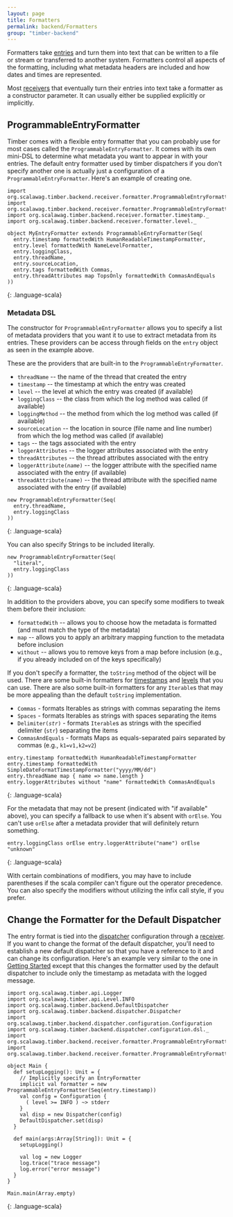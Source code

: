 ```yaml
---
layout: page
title: Formatters
permalink: backend/Formatters
group: "timber-backend"
---
```


Formatters take [entries](Entries) and turn them into text that can be written to a file or stream or transferred to
another system.  Formatters control all aspects of the formatting, including what metadata headers are included and
how dates and times are represented.

Most [receivers](Receivers) that eventually turn their entries into text take a formatter as a constructor parameter.
It can usually either be supplied explicitly or implicitly.

## ProgrammableEntryFormatter

Timber comes with a flexible entry formatter that you can probably use for most cases called the
`ProgrammableEntryFormatter`.  It comes with its own mini-DSL to determine what metadata you want to appear in
with your entries.  The default entry formatter used by timber dispatchers if you don't specify another one is
actually just a configuration of a `ProgrammableEntryFormatter`.  Here's an example of creating one.

~~~~
import org.scalawag.timber.backend.receiver.formatter.ProgrammableEntryFormatter
import org.scalawag.timber.backend.receiver.formatter.ProgrammableEntryFormatter._
import org.scalawag.timber.backend.receiver.formatter.timestamp._
import org.scalawag.timber.backend.receiver.formatter.level._

object MyEntryFormatter extends ProgrammableEntryFormatter(Seq(
  entry.timestamp formattedWith HumanReadableTimestampFormatter,
  entry.level formattedWith NameLevelFormatter,
  entry.loggingClass,
  entry.threadName,
  entry.sourceLocation,
  entry.tags formattedWith Commas,
  entry.threadAttributes map TopsOnly formattedWith CommasAndEquals
))
~~~~
{: .language-scala}

### Metadata DSL

The constructor for `ProgrammableEntryFormatter` allows you to specify a list of metadata providers that you want it
to use to extract metadata from its entries.  These providers can be access through fields on the `entry` object as
seen in the example above.

These are the providers that are built-in to the `ProgrammableEntryFormatter`.

* `threadName` -- the name of the thread that created the entry
* `timestamp` -- the timestamp at which the entry was created
* `level` -- the level at which the entry was created (if available)
* `loggingClass` -- the class from which the log method was called (if available)
* `loggingMethod` -- the method from which the log method was called (if available)
* `sourceLocation` -- the location in source (file name and line number) from which the log method was called (if available)
* `tags` -- the tags associated with the entry
* `loggerAttributes` -- the logger attributes associated with the entry
* `threadAttributes` -- the thread attributes associated with the entry
* `loggerAttribute(`_`name`_`)` -- the logger attribute with the specified name associated with the entry (if available)
* `threadAttribute(`_`name`_`)` -- the thread attribute with the specified name associated with the entry (if available)

~~~~
new ProgrammableEntryFormatter(Seq(
  entry.threadName,
  entry.loggingClass
))
~~~~
{: .language-scala}

You can also specify Strings to be included literally.

~~~~
new ProgrammableEntryFormatter(Seq(
  "literal",
  entry.loggingClass
))
~~~~
{: .language-scala}

In addition to the providers above, you can specify some modifiers to tweak them before their inclusion:

* `formattedWith` -- allows you to choose how the metadata is formatted (and must match the type of the metadata)
* `map` -- allows you to apply an arbitrary mapping function to the metadata before inclusion
* `without` -- allows you to remove keys from a map before inclusion (e.g., if you already included on of the
keys specifically)

If you don't specify a formatter, the `toString` method of the object will be used. There are some built-in
formatters for [timestamps](org.scalawag.timber.backend.receiver.formatter.timestamp) and
[levels](org.scalawag.timber.backend.receiver.formatter.level) that you can use.  There are also some built-in
formatters for any `Iterable`s that may be more appealing than the default `toString` implementation.

* `Commas` - formats Iterables as strings with commas separating the items
* `Spaces` - formats Iterables as strings with spaces separating the items
* `Delimiter(`_`str`_`)` - formats `Iterable`s as strings with the specified delimiter (`str`) separating the items
* `CommasAndEquals` - formats Maps as equals-separated pairs separated by commas (e.g., `k1=v1,k2=v2`)

~~~~
entry.timestamp formattedWith HumanReadableTimestampFormatter
entry.timestamp formattedWith SimpleDateFormatTimestampFormatter("yyyy/MM/dd")
entry.threadName map { name => name.length }
entry.loggerAttributes without "name" formattedWith CommasAndEquals
~~~~
{: .language-scala}

For the metadata that may not be present (indicated with "if available" above), you can specify a fallback to use when it's absent with `orElse`.
You can't use `orElse` after a metadata provider that will definitely return something.

~~~~
entry.loggingClass orElse entry.loggerAttribute("name") orElse "unknown"
~~~~
{: .language-scala}

With certain combinations of modifiers, you may have to include parentheses if the scala compiler can't figure out
the operator precedence.  You can also specify the modifiers without utilizing the infix call style, if you prefer.

## Change the Formatter for the Default Dispatcher

The entry format is tied into the [dispatcher](Dispatcher) configuration through a [receiver](Receivers).  If you
want to change the format of the default dispatcher, you'll need to establish a new default dispatcher so that you
have a reference to it and can change its configuration. Here's an example very similar to the one in
[Getting Started](GettingStarted) except that this changes the formatter used by the default dispatcher to include
only the timestamp as metadata with the logged message.

~~~~
import org.scalawag.timber.api.Logger
import org.scalawag.timber.api.Level.INFO
import org.scalawag.timber.backend.DefaultDispatcher
import org.scalawag.timber.backend.dispatcher.Dispatcher
import org.scalawag.timber.backend.dispatcher.configuration.Configuration
import org.scalawag.timber.backend.dispatcher.configuration.dsl._
import org.scalawag.timber.backend.receiver.formatter.ProgrammableEntryFormatter
import org.scalawag.timber.backend.receiver.formatter.ProgrammableEntryFormatter._

object Main {
  def setupLogging(): Unit = {
    // Implicitly specify an EntryFormatter
    implicit val formatter = new ProgrammableEntryFormatter(Seq(entry.timestamp))
    val config = Configuration {
      ( level >= INFO ) ~> stderr
    }
    val disp = new Dispatcher(config)
    DefaultDispatcher.set(disp)
  }

  def main(args:Array[String]): Unit = {
    setupLogging()

    val log = new Logger
    log.trace("trace message")
    log.error("error message")
  }
}

Main.main(Array.empty)
~~~~
{: .language-scala}

